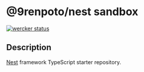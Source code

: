 # @9renpoto/nest sandbox

[![wercker status](https://app.wercker.com/status/b68d271fbe3f17e6524b137a9de33799/m/master 'wercker status')](https://app.wercker.com/applications/5d942ccadc67170800889748)

## Description

[Nest](https://github.com/nestjs/nest) framework TypeScript starter repository.
